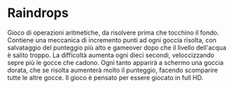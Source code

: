 # Raindrops
Gioco di operazioni aritmetiche, da risolvere prima che tocchino il fondo.
Contiene una meccanica di incremento punti ad ogni goccia risolta, con salvataggio del punteggio più alto e gameover dopo che il livello dell'acqua è salito troppo.
La difficoltà aumenta ogni dieci secondi, veloccizzando sepre più le gocce che cadono.
Ogni tanto apparirà a schermo una goccia dorata, che se risolta aumenterà molto il punteggio, facendo scomparire tutte le altre gocce.
Il gioco è pensato per essere giocato in full HD.
